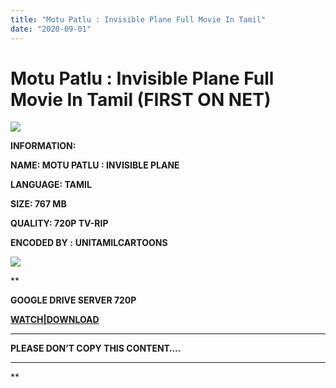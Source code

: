 ```yaml
---
title: "Motu Patlu : Invisible Plane Full Movie In Tamil"
date: "2020-09-01"
---
```


# Motu Patlu : Invisible Plane Full Movie In Tamil (FIRST ON NET)

[![](https://1.bp.blogspot.com/-4NMylJQPDuQ/XuofUDE_UQI/AAAAAAAABQQ/VXcs9446ZOIg0gHdk20NPlF-FKldxsoiQCK4BGAsYHg/w500-h281/MOTU{c48f4630022c0d57354920639953d21a0626fbbe35cb91b826b45669a52e752e}2BPATLU{c48f4630022c0d57354920639953d21a0626fbbe35cb91b826b45669a52e752e}2BINVISIBLE{c48f4630022c0d57354920639953d21a0626fbbe35cb91b826b45669a52e752e}2BPLANE{c48f4630022c0d57354920639953d21a0626fbbe35cb91b826b45669a52e752e}2BFULL{c48f4630022c0d57354920639953d21a0626fbbe35cb91b826b45669a52e752e}2BMOVIE{c48f4630022c0d57354920639953d21a0626fbbe35cb91b826b45669a52e752e}2BIN{c48f4630022c0d57354920639953d21a0626fbbe35cb91b826b45669a52e752e}2BTAMIL.jpg)](https://1.bp.blogspot.com/-4NMylJQPDuQ/XuofUDE_UQI/AAAAAAAABQQ/VXcs9446ZOIg0gHdk20NPlF-FKldxsoiQCK4BGAsYHg/s1280/MOTU{c48f4630022c0d57354920639953d21a0626fbbe35cb91b826b45669a52e752e}2BPATLU{c48f4630022c0d57354920639953d21a0626fbbe35cb91b826b45669a52e752e}2BINVISIBLE{c48f4630022c0d57354920639953d21a0626fbbe35cb91b826b45669a52e752e}2BPLANE{c48f4630022c0d57354920639953d21a0626fbbe35cb91b826b45669a52e752e}2BFULL{c48f4630022c0d57354920639953d21a0626fbbe35cb91b826b45669a52e752e}2BMOVIE{c48f4630022c0d57354920639953d21a0626fbbe35cb91b826b45669a52e752e}2BIN{c48f4630022c0d57354920639953d21a0626fbbe35cb91b826b45669a52e752e}2BTAMIL.jpg)

**INFORMATION:**

**NAME: MOTU PATLU : INVISIBLE PLANE** 

**LANGUAGE: TAMIL**

**SIZE: 767 MB**

**QUALITY: 720P TV-RIP**

**ENCODED BY :** **UNITAMILCARTOONS**

[![](https://1.bp.blogspot.com/-EPjfbMOxMJA/XuofiIp9vhI/AAAAAAAABQc/yZO0JjYwqFM6iYWCDs8_LvCnC-sDmkGmQCK4BGAsYHg/w500-h281/maxresdefault{c48f4630022c0d57354920639953d21a0626fbbe35cb91b826b45669a52e752e}2B{c48f4630022c0d57354920639953d21a0626fbbe35cb91b826b45669a52e752e}25281{c48f4630022c0d57354920639953d21a0626fbbe35cb91b826b45669a52e752e}2529.jpg)](https://1.bp.blogspot.com/-EPjfbMOxMJA/XuofiIp9vhI/AAAAAAAABQc/yZO0JjYwqFM6iYWCDs8_LvCnC-sDmkGmQCK4BGAsYHg/s1280/maxresdefault{c48f4630022c0d57354920639953d21a0626fbbe35cb91b826b45669a52e752e}2B{c48f4630022c0d57354920639953d21a0626fbbe35cb91b826b45669a52e752e}25281{c48f4630022c0d57354920639953d21a0626fbbe35cb91b826b45669a52e752e}2529.jpg)

**

**GOOGLE DRIVE SERVER 720P**

**[WATCH|DOWNLOAD](https://mydomainscan.com/6A7JD)**

********

**PLEASE DON’T COPY THIS CONTENT….**

********



**
